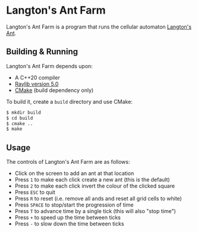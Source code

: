 <!--
This Source Code Form is subject to the terms of the Mozilla Public
License, v. 2.0. If a copy of the MPL was not distributed with this
file, You can obtain one at http://mozilla.org/MPL/2.0/.
-->

<!--
Copyright (c) 2024 David Jackson
-->

# Langton's Ant Farm

Langton's Ant Farm is a program that runs the cellular automaton
[Langton's Ant](https://en.wikipedia.org/wiki/Langton%27s_ant).

## Building & Running

Langton's Ant Farm depends upon:

* A C++20 compiler
* [Raylib version 5.0](https://www.raylib.com/)
* [CMake](https://cmake.org/) (build dependency only)

To build it, create a `build` directory and use CMake:

```sh
$ mkdir build
$ cd build
$ cmake ..
$ make
````

## Usage

The controls of Langton's Ant Farm are as follows:

* Click on the screen to add an ant at that location
* Press `1` to make each click create a new ant (this is the default)
* Press `2` to make each click invert the colour of the clicked square
* Press `ESC` to quit
* Press `R` to reset (i.e. remove all ands and reset all grid cells to white)
* Press `SPACE` to stop/start the progression of time
* Press `T` to advance time by a single tick (this will also "stop time")
* Press `+` to speed up the time between ticks
* Press `-` to slow down the time between ticks

